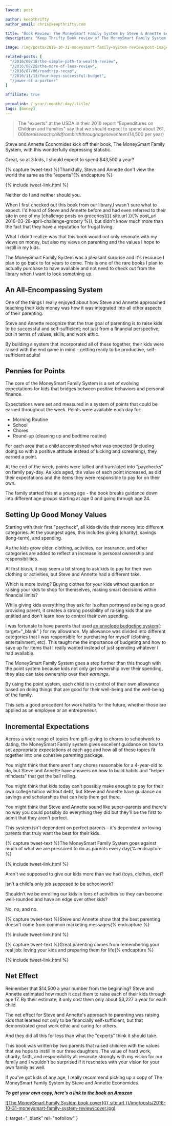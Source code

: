 ```yaml
---
layout: post

author: keepthrifty
author_email: chris@keepthrifty.com

title: "Book Review: The MoneySmart Family System by Steve & Annette Economides"
description: "Keep Thrifty Book review of The MoneySmart Family System by Steve & Annette Economides"

image: /img/posts/2016-10-31-moneysmart-family-system-review/post-image.jpg

related-posts: [
  "/2016/06/18/the-simple-path-to-wealth-review",
  "/2016/08/28/the-more-of-less-review",
  "/2016/07/06/roadtrip-recap",
  "/2016/11/13/four-keys-successful-budget",
  "/power-of-a-partner"
]

affiliate: true

permalink: /:year/:month/:day/:title/
tags: [money]
---
```


> The "experts" at the USDA in their 2010 report "Expenditures on Children and Families" say that we should expect to spend about $261,000 to raise each child from birth through age seventeen ($14,500 per year)

Steve and Annette Economides kick off their book, The MoneySmart Family System, with this wonderfully depressing statistic.

Great, so at 3 kids, I should expect to spend $43,500 a year?

{% capture tweet-text %}Thankfully, Steve and Annette don't view the world the same as the "experts"{% endcapture %}

{% include tweet-link.html %}

Neither do I and neither should you.

When I first checked out this book from our library,I wasn't sure what to expect. I'd heard of Steve and Annette before and had even referred to their site in one of my [challenge posts on groceries]({{ site.url }}{% post_url 2016-03-28-april-challenge-grocery %}), but didn't know much more than the fact that they have a reputation for frugal living.

What I didn't realize was that this book would not only resonate with my views on money, but also my views on parenting and the values I hope to instill in my kids.

The MoneySmart Family System was a pleasant surprise and it's resource I plan to go back to for years to come. This is one of the rare books I plan to actually purchase to have available and not need to check out from the library when I want to look something up.

## An All-Encompassing System ##

One of the things I really enjoyed about how Steve and Annette approached teaching their kids money was how it was integrated into all other aspects of their parenting.

Steve and Annette recognize that the true goal of parenting is to raise kids to be successful and self-sufficient; not just from a financial perspective, but in terms of values, skills, and work ethic.

By building a system that incorporated all of these together, their kids were raised with the end game in mind - getting ready to be productive, self-sufficient adults!

## Pennies for Points ##

The core of the MoneySmart Family System is a set of evolving expectations for kids that bridges between positive behaviors and personal finance.

Expectations were set and measured in a system of points that could be earned throughout the week. Points were available each day for:

- Morning Routine
- School
- Chores
- Round-up (cleaning up and bedtime routine)

For each area that a child accomplished what was expected (including doing so with a positive attitude instead of kicking and screaming), they earned a point.

At the end of the week, points were tallied and translated into "paychecks" on family pay-day. As kids aged, the value of each point increased, as did their expectations and the items they were responsible to pay for on their own.

The family started this at a young age - the book breaks guidance down into different age groups starting at age 0 and going through age 24.

## Setting Up Good Money Values ##

Starting with their first "paycheck", all kids divide their money into different categories. At the youngest ages, this includes giving (charity), savings (long-term), and spending.

As the kids grow older, clothing, activities, car insurance, and other categories are added to reflect an increase in personal ownership and responsibilities.

At first blush, it may seem a bit strong to ask kids to pay for their own clothing or activities, but Steve and Annette had a different take.

Which is more loving? Buying clothes for your kids without question or raising your kids to shop for themselves, making smart decisions within financial limits?

While giving kids everything they ask for is often portrayed as being a good providing parent, it creates a strong possibility of raising kids that are entitled and don't learn how to control their own spending.

I was fortunate to have parents that used [an envelope budgeting system](http://www.moneycrashers.com/envelope-budgeting-system/){: target="_blank" } for my allowance. My allowance was divided into different categories that I was responsible for purchasing for myself (clothing, entertainment, etc). This taught me the importance of budgeting and how to save up for items that I really wanted instead of just spending whatever I had available.

The MoneySmart Family System goes a step further than this though with the point system because kids not only get ownership over their spending, they also can take ownership over their _earnings_.

By using the point system, each child is in control of their own allowance based on doing things that are good for their well-being and the well-being of the family.

This sets a good precedent for work habits for the future, whether those are applied as an employee or an entrepreneur.

## Incremental Expectations ##

Across a wide range of topics from gift-giving to chores to schoolwork to dating, the MoneySmart Family system gives excellent guidance on how to set appropriate expectations at each age and how all of these topics fit together into one cohesive parenting package.

You might think that there aren't any chores reasonable for a 4-year-old to do, but Steve and Annette have answers on how to build habits and "helper mindsets" that get the ball rolling.

You might think that kids today can't possibly make enough to pay for their own college tuition without debt, but Steve and Annette have guidance on savings and scholarships that can help them get there.

You might think that Steve and Annette sound like super-parents and there's no way you could possibly do everything they did but they'll be the first to admit that they aren't perfect.

This system isn't dependent on perfect parents - it's dependent on loving parents that truly want the best for their kids.

{% capture tweet-text %}The MoneySmart Family System goes against much of what we are pressured to do as parents every day{% endcapture %}

{% include tweet-link.html %}

Aren't we supposed to give our kids more than we had (toys, clothes, etc)?

Isn't a child's only job supposed to be schoolwork?

Shouldn't we be enrolling our kids in tons of activities so they can become well-rounded and have an edge over other kids?

No, no, and no.

{% capture tweet-text %}Steve and Annette show that the best parenting doesn't come from common marketing messages{% endcapture %}

{% include tweet-link.html %}

{% capture tweet-text %}Great parenting comes from remembering your real job: loving your kids and preparing them for life{% endcapture %}

{% include tweet-link.html %}

## Net Effect ##

Remember that $14,500 a year number from the beginning? Steve and Annette estimated how much it cost _them_ to raise each of their kids through age 17. By their estimate, it only cost them only about $3,227 a year for each child.

The net effect for Steve and Annette's approach to parenting was raising kids that learned not only to be financially self-sufficient, but that demonstrated great work ethic and caring for others.

And they did all this for less than what the "experts" think it should take.

This book was written by two parents that raised children with the values that we hope to instill in our three daughters. The value of hard work, charity, faith, and responsibility all resonate strongly with my vision for our family and I wouldn't be surprised if it resonates with your vision for your own family as well.

If you've got kids of any age, I really recommend picking up a copy of The MoneySmart Family System by Steve and Annette Economides.

___To get your own copy, here's a [link to the book on Amazon][amazon-link]___

[![The MoneySmart Family System book cover]({{ site.url }}/img/posts/2016-10-31-moneysmart-family-system-review/cover.jpg)][amazon-link]

[amazon-link]: http://amzn.to/2f3CiQG
{: target="_blank" rel="nofollow" }
